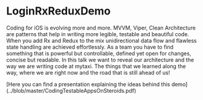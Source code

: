 # LoginRxReduxDemo
Coding for iOS is evolving more and more. MVVM, Viper, Clean Architecture are patterns that help in writing more legible, testable and beautiful code. When you add Rx and Redux to the mix unidirectional data flow and flawless state handling are achieved effortlessly. As a team you have to find something that is powerful but controllable, defined yet open for changes, concise but readable. In this talk we want to reveal our architecture and the way we are writing code at mytaxi. The things that we learned along the way, where we are right now and the road that is still  ahead of us!

[Here you can find a presentation explaining the ideas behind this demo] (../blob/master/CodingTestableAppsOnSteroids.pdf)
